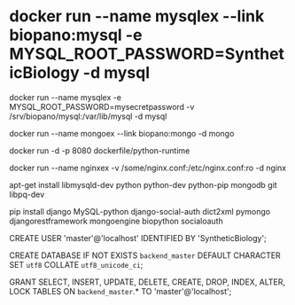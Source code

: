 # docker run --name mysqlex --link biopano:mysql -e MYSQL_ROOT_PASSWORD=SyntheticBiology -d mysql
docker run --name mysqlex -e MYSQL_ROOT_PASSWORD=mysecretpassword -v /srv/biopano/mysql:/var/lib/mysql -d mysql

docker run --name mongoex --link biopano:mongo -d mongo

docker run -d -p 8080 dockerfile/python-runtime

docker run --name nginxex -v /some/nginx.conf:/etc/nginx.conf:ro -d nginx


apt-get install libmysqld-dev python python-dev python-pip mongodb git libpq-dev

pip install django MySQL-python django-social-auth dict2xml pymongo djangorestframework mongoengine biopython socialoauth

CREATE USER 'master'@'localhost' IDENTIFIED BY 'SyntheticBiology';

CREATE DATABASE IF NOT EXISTS `backend_master` DEFAULT CHARACTER SET `utf8` COLLATE `utf8_unicode_ci`;

GRANT SELECT, INSERT, UPDATE, DELETE, CREATE, DROP, INDEX, ALTER, LOCK TABLES ON `backend_master`.* TO 'master'@'localhost';
